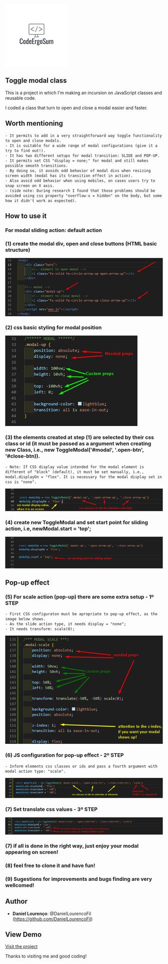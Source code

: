 ![Logo of the project](https://github.com/DanielLourencoFil/NutsAndBolts/blob/main/toggle-modal/README-files/CodeErgoSum.png)

## Toggle modal class

This is a project in which I'm making an incursion on JavaScript classes and reusable code.

I coded a class that turn to open and close a modal easier and faster.

## Worth mentioning

    - It permits to add in a very straightforward way toggle functionality to open and close modals.
    - It is suitable for a wide range of modal configurations (give it a try to find out!).
    - It has two different setups for modal transition: SLIDE and POP-UP.
    - It permits set CSS "display = none;" for modal and still makes possible smooth transitions.
    - By doing so, it avoids odd behavior of modal divs when resizing screen width (modal has its transition effect in action).
    - Also avoid odd behavior when using mobiles, on cases users try to snap screen on X axis.
    - (side note: During research I found that those problems should be avoided using css property "overflow-x = hidden" on the body, but some how it didn't work as expected).

## How to use it

### For modal sliding action: default action

### (1) create the modal div, open and close buttons (HTML basic structure)

![New Card Screen](https://github.com/DanielLourencoFil/NutsAndBolts/blob/main/toggle-modal/README-files/html-structure.png)

### (2) css basic styling for modal position

![New Card Screen](https://github.com/DanielLourencoFil/NutsAndBolts/blob/main/toggle-modal/README-files/css-styles.png)

### (3) the elements created at step (1) are selected by their css class or id (it must be passed as a argument when creating new Class, i.e., new ToggleModal('#modal', '.open-btn', '#close-btn)).

    - Note: If CSS display value intended for the modal element is different of "block" (default), it must be set manually, i.e., modal.displayOn = "flex". It is necessary for the modal display set in css is "none".

![New Card Screen](https://github.com/DanielLourencoFil/NutsAndBolts/blob/main/toggle-modal/README-files/js%20-%20toggleModal-slide-1.png)

### (4) create new ToggleModal and set start point for sliding action, i.e, newModal.start = 'top';

![New Card Screen](https://github.com/DanielLourencoFil/NutsAndBolts/blob/main/toggle-modal/README-files/js%20-%20toggleModal-slide-2.png)

## Pop-up effect

### (5) For scale action (pop-up) there are some extra setup - 1º STEP

    - First CSS configuraton must be apropriate to pop-up effect, as the image below shows.
    - As the slide action type, it needs display = "none";
    - It needs transform: scale(0);

![New Card Screen](https://github.com/DanielLourencoFil/NutsAndBolts/blob/main/toggle-modal/README-files/js%20-%20toggleModal-scale.png)

### (6) JS configuration for pop-up effect - 2º STEP

    - Inform elements css classes or ids and pass a fourth argument with modal action type: "scale".

![New Card Screen](https://github.com/DanielLourencoFil/NutsAndBolts/blob/main/toggle-modal/README-files/js%20-%20toggleModal-scale-2.png)

### (7) Set translate css values - 3º STEP

![New Card Screen](https://github.com/DanielLourencoFil/NutsAndBolts/blob/main/toggle-modal/README-files/js%20-%20toggleModal-scale-3.png)

### (7) if all is done in the right way, just enjoy your modal appearing on screen!

### (8) feel free to clone it and have fun!

### (9) Sugestions for improvements and bugs finding are very wellcomed!

## Author

- **Daniel Lourenço**: @DanielLourencoFil (https://github.com/DanielLourencoFil)

## View Demo

[Visit the project](https://toggle-modal-generator.netlify.app/)

Thanks to visiting me and good coding!
